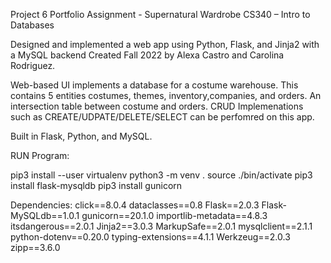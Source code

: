 Project 6 Portfolio Assignment - Supernatural Wardrobe
CS340 – Intro to Databases

Designed and implemented a web app using Python, Flask, and Jinja2 with a MySQL backend
Created Fall 2022 by Alexa Castro and Carolina Rodriguez.


Web-based UI implements a database for a costume warehouse. This contains 5 entities
costumes, themes, inventory,companies, and orders. An intersection table between costume
and orders. CRUD Implemenations such as CREATE/UDPATE/DELETE/SELECT can be perfomred 
on this app.

Built in Flask, Python, and MySQL. 




RUN Program:

pip3 install --user virtualenv
python3 -m venv .
source ./bin/activate
pip3 install flask-mysqldb
pip3 install gunicorn

Dependencies:
click==8.0.4
dataclasses==0.8
Flask==2.0.3
Flask-MySQLdb==1.0.1
gunicorn==20.1.0
importlib-metadata==4.8.3
itsdangerous==2.0.1
Jinja2==3.0.3
MarkupSafe==2.0.1
mysqlclient==2.1.1
python-dotenv==0.20.0
typing-extensions==4.1.1
Werkzeug==2.0.3
zipp==3.6.0

